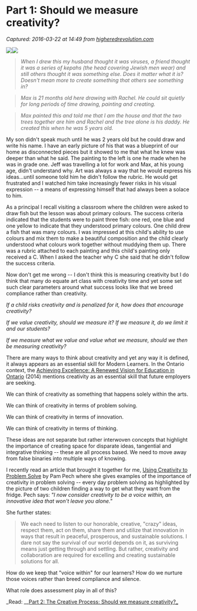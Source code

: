 # Part 1: Should we measure creativity?

_Captured: 2016-03-22 at 14:49 from [higheredrevolution.com](https://higheredrevolution.com/should-we-measure-creativity-4153a60c5ab5#.wnj0q5jti)_

![](https://cdn-images-1.medium.com/freeze/max/30/1*25L4Z_BH2ISH4qI64UeoRg.jpeg?q=20)![](https://cdn-images-1.medium.com/max/1200/1*25L4Z_BH2ISH4qI64UeoRg.jpeg)

> _When I drew this my husband thought it was viruses, a friend thought it was a series of kepahs (the head covering Jewish men wear) and still others thought it was something else. Does it matter what it is? Doesn't mean more to create something that others see something in?_

> _Max is 21 months old here drawing with Rachel. He could sit quietly for long periods of time drawing, painting and creating._

> _Max painted this and told me that I am the house and that the two trees together are him and Rachel and the tree alone is his daddy. He created this when he was 5 years old._

My son didn't speak much until he was 2 years old but he could draw and write his name. I have an early picture of his that was a blueprint of our home as disconnected pieces but it showed to me that what he knew was deeper than what he said. The painting to the left is one he made when he was in grade one. Jeff was travelling a lot for work and Max, at his young age, didn't understand why. Art was always a way that he would express his ideas…until someone told him he didn't follow the rubric. He would get frustrated and I watched him take increasingly fewer risks in his visual expression -- a means of expressing himself that had always been a solace to him.

As a principal I recall visiting a classroom where the children were asked to draw fish but the lesson was about primary colours. The success criteria indicated that the students were to paint three fish: one red, one blue and one yellow to indicate that they understood primary colours. One child drew a fish that was many colours. I was impressed at this child's ability to use colours and mix them to make a beautiful composition and the child clearly understood what colours work together without muddying them up. There was a rubric attached to each painting and this child's painting only received a C. When I asked the teacher why C she said that he didn't follow the success criteria.

Now don't get me wrong -- I don't think this is measuring creativity but I do think that many do equate art class with creativity time and yet some set such clear parameters around what success looks like that we breed compliance rather than creativity.

_If a child risks creativity and is penalized for it, how does that encourage creativity?_

_If we value creativity, should we measure it? If we measure it, do we limit it and our students?_

_If we measure what we value and value what we measure, should we then be measuring creativity?_

There are many ways to think about creativity and yet any way it is defined, it always appears as an essential skill for Modern Learners. In the Ontario context, the [Achieving Excellence: A Renewed Vision for Education in Ontario](http://www.edu.gov.on.ca/eng/about/renewedVision.pdf) (2014) mentions creativity as an essential skill that future employers are seeking.

We can think of creativity as something that happens solely within the arts.

We can think of creativity in terms of problem solving.

We can think of creativity in terms of innovation.

We can think of creativity in terms of thinking.

These ideas are not separate but rather interwoven concepts that highlight the importance of creating space for disparate ideas, tangential and integrative thinking -- these are all process based. We need to move away from false binaries into multiple ways of knowing.

I recently read an article that brought it together for me, [Using Creativity to Problem Solve](https://www.holstee.com/blogs/mindful-matter/76463237-using-creativity-to-problem-solve?utm_campaign=Using+Creativity+To+Problem-Solve+%28MM%29+%28jy3Jmw%29&utm_medium=email&_ke=ZGViZG9uc2t5QGdtYWlsLmNvbQ%3D%3D&utm_source=Master+Holstee+Newsletter+List+-+Weekly) by Pam Pech where she gives examples of the importance of creativity in problem solving -- every day problem solving as highlighted by the picture of two children finding a way to get what they want from the fridge. Pech says: _"I now consider creativity to be a voice within, an innovative idea that won't leave you alone."_

She further states:

> We each need to listen to our honorable, creative, "crazy" ideas, respect them, act on them, share them and utilize that innovation in ways that result in peaceful, prosperous, and sustainable solutions. I dare not say the survival of our world depends on it, as surviving means just getting through and settling. But rather, creativity and collaboration are required for excelling and creating sustainable solutions for all.

How do we keep that "voice within" for our learners? How do we nurture those voices rather than breed compliance and silence.

What role does assessment play in all of this?

_Read: __[Part 2: The Creative Process: Should we measure creativity?_](https://higheredrevolution.com/part-2-the-creative-process-c56a78f2fc27#.1b3af8z0j)
